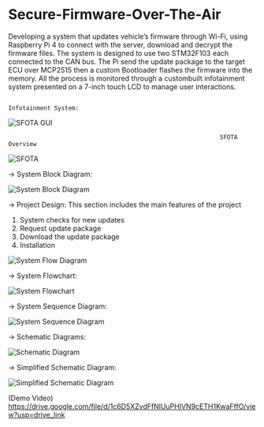 # Secure-Firmware-Over-The-Air
Developing a system that updates vehicle’s firmware through Wi-Fi, using Raspberry Pi 4 to connect with the server, download and decrypt the firmware files. The system is designed to use two STM32F103 each connected to the CAN bus. The Pi send the update package to the target ECU over MCP2515 then a custom Bootloader flashes the firmware into the memory. All the process is monitored through a custombuilt infotainment system presented on a 7-inch touch LCD to manage user interactions.

                                                                Infotainment System:

![SFOTA GUI](https://github.com/OmarElsehity/Secure-Firmware-Over-The-Air/assets/79268813/c0243bae-486e-4b4d-83a8-ab2ac9bfd7d1)

                                                                SFOTA Overview 

![SFOTA](https://github.com/OmarElsehity/Secure-Firmware-Over-The-Air/assets/79268813/5e2e7ece-3630-4ccb-a8eb-5a210c82d095)

-> System Block Diagram:

![System Block Diagram](https://github.com/OmarElsehity/Secure-Firmware-Over-The-Air/assets/79268813/5f277fed-5f9e-4d2b-b13d-5803653795af)

-> Project Design:
This section includes the main features of the project
1. System checks for new updates
2. Request update package
3. Download the update package
4. Installation
   
![System Flow Diagram](https://github.com/OmarElsehity/Secure-Firmware-Over-The-Air/assets/79268813/cff67405-6e74-4f57-a5fd-ad5f7cbdbfb4)


-> System Flowchart:

![System Flowchart](https://github.com/OmarElsehity/Secure-Firmware-Over-The-Air/assets/79268813/ef1594b6-129f-49bd-9d07-d3e23142c944)


-> System Sequence Diagram:

![System Sequence Diagram](https://github.com/OmarElsehity/Secure-Firmware-Over-The-Air/assets/79268813/add731cc-b050-48ab-b05b-5c59ecd14cfb)


-> Schematic Diagrams:

![Schematic Diagram](https://github.com/OmarElsehity/Secure-Firmware-Over-The-Air/assets/79268813/34615517-c311-4e58-bb46-798d67fcb31b)

-> Simplified Schematic Diagram:

![Simplified Schematic Diagram](https://github.com/OmarElsehity/Secure-Firmware-Over-The-Air/assets/79268813/4e5a893b-6179-4ffa-918d-30a9ed703d61)

(Demo Video) 
https://drive.google.com/file/d/1c6D5XZydFfNlUuPHIVN9cETH1KwaFffO/view?usp=drive_link

